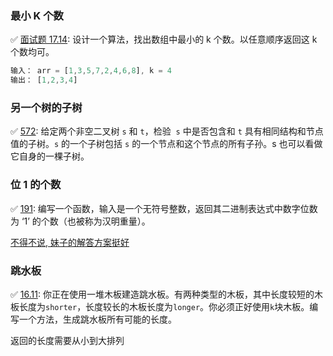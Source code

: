 ### 最小 K 个数

✅ [面试题 17.14](https://leetcode-cn.com/problems/smallest-k-lcci/): 设计一个算法，找出数组中最小的 k 个数。以任意顺序返回这 k 个数均可。

```js
输入： arr = [1,3,5,7,2,4,6,8], k = 4
输出： [1,2,3,4]
```

[](smallestK.js ':include :type=code')

### 另一个树的子树

✅ [572](https://leetcode-cn.com/problems/subtree-of-another-tree): 给定两个非空二叉树 `s` 和 `t`，检验  `s` 中是否包含和 `t` 具有相同结构和节点值的子树。`s` 的一个子树包括 `s` 的一个节点和这个节点的所有子孙。s 也可以看做它自身的一棵子树。

[](isSubtree.js ':include :type=code')

### 位 1 的个数

✅ [191](https://leetcode-cn.com/problems/number-of-1-bits/): 编写一个函数，输入是一个无符号整数，返回其二进制表达式中数字位数为 ‘1’ 的个数（也被称为汉明重量）。

[不得不说, 妹子的解答方案挺好](https://leetcode-cn.com/problems/number-of-1-bits/solution/191-wei-1de-ge-shu-by-alexer-660/)

[](isSubtree.js ':include :type=code')

### 跳水板

✅ [16.11](https://leetcode-cn.com/problems/diving-board-lcci/): 你正在使用一堆木板建造跳水板。有两种类型的木板，其中长度较短的木板长度为`shorter`，长度较长的木板长度为`longer`。你必须正好使用`k`块木板。编写一个方法，生成跳水板所有可能的长度。

返回的长度需要从小到大排列

[](divingBoard.js ':include :type=code')

